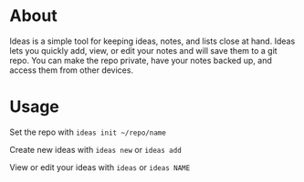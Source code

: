 # About

Ideas is a simple tool for keeping ideas, notes, and lists close at hand.
Ideas lets you quickly add, view, or edit your notes and will save them to a git repo.
You can make the repo private, have your notes backed up, and access them from other devices.

# Usage

Set the repo with `ideas init ~/repo/name`

Create new ideas with `ideas new` or `ideas add`

View or edit your ideas with `ideas` or `ideas NAME`

